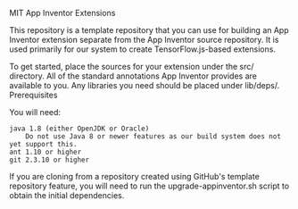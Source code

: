 MIT App Inventor Extensions

This repository is a template repository that you can use for building an App Inventor extension separate from the App Inventor source repository. It is used primarily for our system to create TensorFlow.js-based extensions.

To get started, place the sources for your extension under the src/ directory. All of the standard annotations App Inventor provides are available to you. Any libraries you need should be placed under lib/deps/.
Prerequisites

You will need:

    java 1.8 (either OpenJDK or Oracle)
        Do not use Java 8 or newer features as our build system does not yet support this.
    ant 1.10 or higher
    git 2.3.10 or higher

If you are cloning from a repository created using GitHub's template repository feature, you will need to run the upgrade-appinventor.sh script to obtain the initial dependencies.
